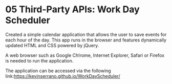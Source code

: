 # 05 Third-Party APIs: Work Day Scheduler

Created a simple calendar application that allows the user to save events for each hour of the day. This app runs in the browser and features dynamically updated HTML and CSS powered by jQuery.


A web browser such as Google Ch!rome, Internet Explorer, Safari or Firefox is needed to run the application.

The application can be accessed via the following link:https://kevinserrano.github.io/WorkDayScheduler/
